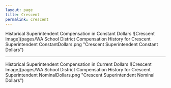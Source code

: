 ```yaml
---
layout: page
title: Crescent
permalink: crescent
---
```



Historical Superintendent Compensation in Constant Dollars
![Crescent Image](pages/WA School District Compensation History for Crescent Superintendent ConstantDollars.png "Crescent Superintendent Constant Dollars")

___

Historical Superintendent Compensation in Current Dollars
![Crescent Image](pages/WA School District Compensation History for Crescent Superintendent NominalDollars.png "Crescent Superintendent Nominal Dollars")